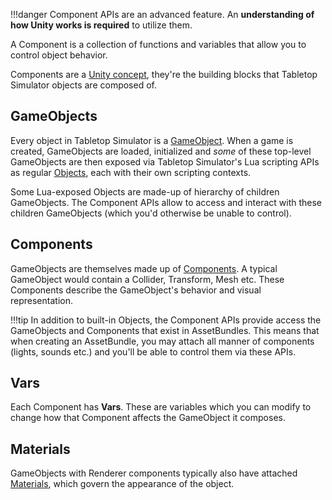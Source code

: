 !!!danger
	Component APIs are an advanced feature. An **understanding of how Unity works is required** to utilize them.

A Component is a collection of functions and variables that allow you to control object behavior.

Components are a [Unity concept](https://docs.unity3d.com/Manual/Components.html), they're the building blocks that
Tabletop Simulator objects are composed of.

## GameObjects

Every object in Tabletop Simulator is a [GameObject](gameobject.md). When a game is created, GameObjects are loaded,
initialized and _some_ of these top-level GameObjects are then exposed via Tabletop Simulator's Lua scripting APIs
as regular [Objects](../object.md), each with their own scripting contexts.

Some Lua-exposed Objects are made-up of hierarchy of children GameObjects. The Component APIs allow to access and
interact with these children GameObjects (which you'd otherwise be unable to control).

## Components

GameObjects are themselves made up of [Components](component.md). A typical GameObject would contain a Collider,
Transform, Mesh etc. These Components describe the GameObject's behavior and visual representation.

!!!tip
    In addition to built-in Objects, the Component APIs provide access the GameObjects and Components that exist in
    AssetBundles. This means that when creating an AssetBundle, you may attach all manner of components (lights, sounds
    etc.) and you'll be able to control them via these APIs.

## Vars

Each Component has **Vars**. These are variables which you can modify to change how that Component affects the
GameObject it composes.

## Materials

GameObjects with Renderer components typically also have attached [Materials](material.md), which govern the appearance of the object.
